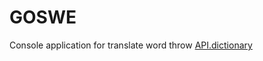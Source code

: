 # GOSWE

Console application for translate word throw [API.dictionary](https://tech.yandex.ru/dictionary/)

